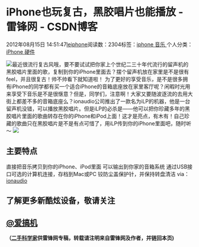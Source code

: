 
# iPhone也玩复古，黑胶唱片也能播放 - 雷锋网 - CSDN博客


2012年08月15日 14:51:47[leiphone](https://me.csdn.net/leiphone)阅读数：2304标签：[iphone																](https://so.csdn.net/so/search/s.do?q=iphone&t=blog)[音乐																](https://so.csdn.net/so/search/s.do?q=音乐&t=blog)[
							](https://so.csdn.net/so/search/s.do?q=iphone&t=blog)个人分类：[iPhone																](https://blog.csdn.net/leiphone/article/category/1124261)[硬件																](https://blog.csdn.net/leiphone/article/category/877730)[
							](https://blog.csdn.net/leiphone/article/category/1124261)


![](http://www.leiphone.com/wp-content/uploads/2012/08/iLP_front_iPhone_Lg-580x363-150x150.jpg)最近很流行复古风哦，要不要试试把你家上个世纪二三十年代流行的留声机的黑胶唱片里面的歌，复制到你的iPhone里面去？摆个留声机放在家里是不是很有feel，并且很复古！帅不帅看下就知道啦！
为了更好的享受音乐，是不是很多拥有iPhone的同学都有买一个适合iPhone的音箱底座放在家里客厅呢？闲暇时光用来享受下音乐是不是很惬意？但是，同学们，注意啊！大家又要随波逐流的去用大街上都差不多的音箱底座么？ionaudio公司推出了一款名为iLP的机器，他是一台留声机没错，可以播放黑胶唱片。但是iLP的必杀是——他可以把你珍藏多年的黑胶唱片里面的歌曲转存在你的iPhone和iPod上面！这才是亮点，有木有！自己珍藏的歌曲只在黑胶唱片是不是有点可惜了，用iLP传到你的iPhone里面吧，随时听～
![](http://www.leiphone.com/wp-content/uploads/2012/08/iLP_front_iPhone_Lg-580x363.jpg)
## 主要特点
直接把音乐拷贝到你的iPhone、iPod里面
可以输出到你家的音箱系统
通过USB接口可选的计算机连接，存档到Mac或PC
铰防尘盖保护针，并保持转盘清洁
via：[ionaudio](http://www.ionaudio.com/products/details/iLP)
## 了解更多新酷炫设备，敬请关注
## [@爱搞机](http://weibo.com/u/2708473010)

**（****[二手科学家](http://www.leiphone.com/author/%E4%BA%8C%E6%89%8B%E7%A7%91%E5%AD%A6%E5%AE%B6)****供****雷锋网****专稿，转载请注明来自雷锋网及作者，并链回本页)**

